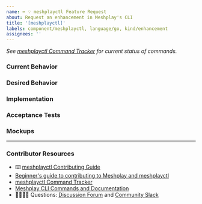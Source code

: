 ```yaml
---
name: ⌨️ 💡 meshplayctl Feature Request
about: Request an enhancement in Meshplay's CLI
title: '[meshplayctl]'
labels: component/meshplayctl, language/go, kind/enhancement
assignees: ''
---
```


<!-- Please update the meshplayctl Command Tracker spreadsheet -->
_See [meshplayctl Command Tracker](https://bit.ly/3dqXy1q) for current status of commands._

### Current Behavior
<!-- A brief description of what the problem is. (e.g. I need to be able to...) -->

### Desired Behavior
<!-- A brief description of the enhancement. -->

### Implementation
<!-- Specifics on the approach to fulfilling the feature request. -->

### Acceptance Tests
<!-- Stipulations of functional behavior or non-functional items that must be in-place in order for the issue to be closed. -->

### Mockups
<!-- Any visual diagrams of the desired user interface. -->

---

### Contributor Resources

- ⌨️ [meshplayctl Contributing Guide](https://github.com/meshplay/meshplay/blob/master/meshplayctl/README.md)
- [Beginner's guide to contributing to Meshplay and meshplayctl](https://youtu.be/hh_kFLZx3G4)
- [meshplayctl Command Tracker](https://docs.google.com/spreadsheets/d/1q63sIGAuCnIeDs8PeM-0BAkNj8BBgPUXhLbe1Y-318o/edit#gid=0)
- [Meshplay CLI Commands and Documentation](https://docs.google.com/document/d/1xRlFpElRmybJ3WacgPKXgCSiQ2poJl3iCCV1dAalf0k/edit#heading=h.5fucij4hc5wt)
- 🙋🏾🙋🏼 Questions: [Discussion Forum](http://discuss.meshplay.io) and [Community Slack](https://slack.meshplay.io)
